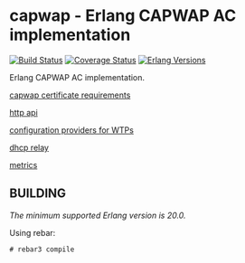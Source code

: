 capwap - Erlang CAPWAP AC implementation
========================================
[![Build Status][travis badge]][travis]
[![Coverage Status][coveralls badge]][coveralls]
[![Erlang Versions][erlang version badge]][travis]

Erlang CAPWAP AC implementation.

[capwap certificate requirements](docs/certificates.md)

[http api](docs/http_api.md)

[configuration providers for WTPs](docs/wtp_config_providers.md)

[dhcp relay](docs/dhcp_relay.md)

[metrics](docs/metrics.md)

BUILDING
--------

*The minimum supported Erlang version is 20.0.*

Using rebar:

    # rebar3 compile

<!-- Badges -->
[travis]: https://travis-ci.com/travelping/capwap
[travis badge]: https://img.shields.io/travis/com/travelping/capwap/master.svg?style=flat-square
[coveralls]: https://coveralls.io/github/travelping/capwap
[coveralls badge]: https://img.shields.io/coveralls/travelping/capwap/master.svg?style=flat-square
[erlang version badge]: https://img.shields.io/badge/erlang-R20.3%20to%2021.2-blue.svg?style=flat-square
